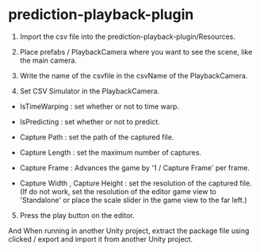  # prediction-playback-plugin

1. Import the csv file into the prediction-playback-plugin/Resources.

2. Place prefabs / PlaybackCamera where you want to see the scene, like the main camera.

3. Write the name of the csvfile in the csvName of the PlaybackCamera. 

4. Set CSV Simulator in the PlaybackCamera.

  - IsTimeWarping : set whether or not to time warp.

  - IsPredicting : set whether or not to predict.

  - Capture Path : set the path of the captured file.

  - Capture Length : set the maximum number of captures.
 
  - Capture Frame : Advances the game by '1 / Capture Frame' per frame.

  - Capture Width , Capture Height :  set the resolution of the captured file.
    (If do not work, set the resolution of the editor game view to 'Standalone' or place the scale slider in the game view to the far left.)

5. Press the play button on the editor.


And When running in another Unity project, extract the package file using clicked / export and import it from another Unity project.